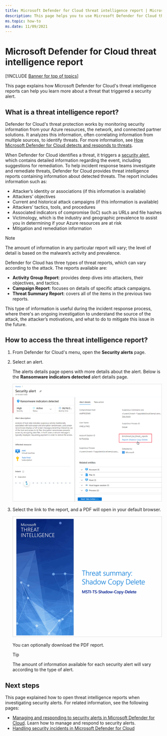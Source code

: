 ```yaml
---
title: Microsoft Defender for Cloud threat intelligence report | Microsoft Docs
description: This page helps you to use Microsoft Defender for Cloud threat intelligence reports during an investigation to find more information about security alerts
ms.topic: how-to
ms.date: 11/09/2021
---
```

# Microsoft Defender for Cloud threat intelligence report

[!INCLUDE [Banner for top of topics](./includes/banner.md)]

This page explains how Microsoft Defender for Cloud's threat intelligence reports can help you learn more about a threat that triggered a security alert.

## What is a threat intelligence report?

Defender for Cloud's threat protection works by monitoring security information from your Azure resources, the network, and connected partner solutions. It analyzes this information, often correlating information from multiple sources, to identify threats. For more information, see [How Microsoft Defender for Cloud detects and responds to threats](alerts-overview.md#detect-threats).

When Defender for Cloud identifies a threat, it triggers a [security alert](managing-and-responding-alerts.md), which contains detailed information regarding the event, including suggestions for remediation. To help incident response teams investigate and remediate threats, Defender for Cloud provides threat intelligence reports containing information about detected threats. The report includes information such as:

* Attacker’s identity or associations (if this information is available)
* Attackers’ objectives
* Current and historical attack campaigns (if this information is available)
* Attackers’ tactics, tools, and procedures
* Associated indicators of compromise (IoC) such as URLs and file hashes
* Victimology, which is the industry and geographic prevalence to assist you in determining if your Azure resources are at risk
* Mitigation and remediation information

> [!NOTE]
> The amount of information in any particular report will vary; the level of detail is based on the malware’s activity and prevalence.

Defender for Cloud has three types of threat reports, which can vary according to the attack. The reports available are:

* **Activity Group Report**: provides deep dives into attackers, their objectives, and tactics.
* **Campaign Report**: focuses on details of specific attack campaigns.
* **Threat Summary Report**: covers all of the items in the previous two reports.

This type of information is useful during the incident response process, where there's an ongoing investigation to understand the source of the attack, the attacker’s motivations, and what to do to mitigate this issue in the future.

## How to access the threat intelligence report?

1. From Defender for Cloud's menu, open the **Security alerts** page.
1. Select an alert. 

    The alerts details page opens with more details about the alert. Below is the **Ransomware indicators detected** alert details page.

    [![Ransomware indicators detected alert details page.](media/threat-intelligence-reports/ransomware-indicators-detected-link-to-threat-intel-report.png)](media/threat-intelligence-reports/ransomware-indicators-detected-link-to-threat-intel-report.png#lightbox)

1. Select the link to the report, and a PDF will open in your default browser.

    [![Potentially Unsafe Action alert details page.](media/threat-intelligence-reports/threat-intelligence-report.png)](media/threat-intelligence-reports/threat-intelligence-report.png#lightbox)

    You can optionally download the PDF report. 

    >[!TIP]
    > The amount of information available for each security alert will vary according to the type of alert.

## Next steps

This page explained how to open threat intelligence reports when investigating security alerts. For related information, see the following pages:

* [Managing and responding to security alerts in Microsoft Defender for Cloud](managing-and-responding-alerts.md). Learn how to manage and respond to security alerts.
* [Handling security incidents in Microsoft Defender for Cloud](incidents.md)
